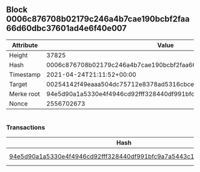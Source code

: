 ## Block 0006c876708b02179c246a4b7cae190bcbf2faa66d60dbc37601ad4e6f40e007

Attribute | Value
--- | ---
Height | 37825
Hash | 0006c876708b02179c246a4b7cae190bcbf2faa66d60dbc37601ad4e6f40e007
Timestamp | 2021-04-24T21:11:52+00:00
Target | 00254142f49eaaa504dc75712e8378ad5316cbcead634704b3734b6271167cc4
Merke root | 94e5d90a1a5330e4f4946cd92fff328440df991bfc9a7a5443c1d09f13130998
Nonce | 2556702673

```

```

### Transactions

Hash | Amount
--- | ---
[94e5d90a1a5330e4f4946cd92fff328440df991bfc9a7a5443c1d09f13130998](94e5d90a1a5330e4f4946cd92fff328440df991bfc9a7a5443c1d09f13130998.md) | 10.00000000 SKEPTI 

